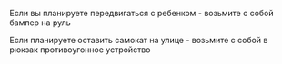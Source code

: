 Если вы планируете передвигаться с ребенком - возьмите с собой бампер на руль

Если планируете оставить самокат на улице - возьмите с собой в рюкзак противоугонное устройство